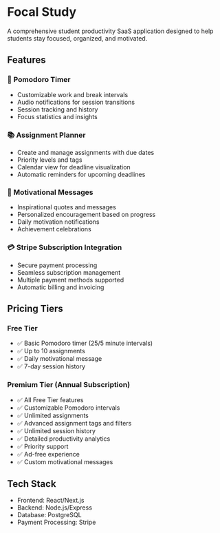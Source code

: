 # Focal Study

A comprehensive student productivity SaaS application designed to help students stay focused, organized, and motivated.

## Features

### 🍅 Pomodoro Timer
- Customizable work and break intervals
- Audio notifications for session transitions
- Session tracking and history
- Focus statistics and insights

### 📚 Assignment Planner
- Create and manage assignments with due dates
- Priority levels and tags
- Calendar view for deadline visualization
- Automatic reminders for upcoming deadlines

### 💪 Motivational Messages
- Inspirational quotes and messages
- Personalized encouragement based on progress
- Daily motivation notifications
- Achievement celebrations

### 💳 Stripe Subscription Integration
- Secure payment processing
- Seamless subscription management
- Multiple payment methods supported
- Automatic billing and invoicing

## Pricing Tiers

### Free Tier
- ✅ Basic Pomodoro timer (25/5 minute intervals)
- ✅ Up to 10 assignments
- ✅ Daily motivational message
- ✅ 7-day session history

### Premium Tier (Annual Subscription)
- ✅ All Free Tier features
- ✅ Customizable Pomodoro intervals
- ✅ Unlimited assignments
- ✅ Advanced assignment tags and filters
- ✅ Unlimited session history
- ✅ Detailed productivity analytics
- ✅ Priority support
- ✅ Ad-free experience
- ✅ Custom motivational messages

## Tech Stack
- Frontend: React/Next.js
- Backend: Node.js/Express
- Database: PostgreSQL
- Payment Processing: Stripe
